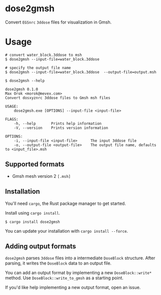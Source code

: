 # dose2gmsh
Convert `EGSnrc` `3ddose` files for visualization in Gmsh. 

# Usage
```shell
# convert water_block.3ddose to msh
$ dose2gmsh --input-file=water_block.3ddose

# specify the output file name
$ dose2gmsh --input-file=water_block.3ddose  --output-file=output.msh

$ dose2gmsh --help 

dose2gmsh 0.1.0
Max Orok <morok@mevex.com>
Convert dosxyznrc 3ddose files to Gmsh msh files

USAGE:
    dose2gmsh.exe [OPTIONS] --input-file <input-file>

FLAGS:
    -h, --help       Prints help information
    -V, --version    Prints version information

OPTIONS:
    -i, --input-file <input-file>      The input 3ddose file
    -o, --output-file <output-file>    The output file name, defaults to <input_file>.msh
```

## Supported formats 
* Gmsh mesh version 2 `[.msh]` 

## Installation

You'll need `cargo`, the Rust package manager to get started. 

Install using `cargo install`. 

```shell
$ cargo install dose2gmsh
```

You can update your installation with `cargo install --force`. 

## Adding output formats 

`dose2gmsh` parses `3ddose` files into a intermediate `DoseBlock` structure. After parsing, it writes the `DoseBlock` data to an output file. 

You can add an output format by implementing a new `DoseBlock::write*` method. Use `DoseBlock::write_to_gmsh` as a starting point. 

If you'd like help implementing a new output format, open an issue.  

